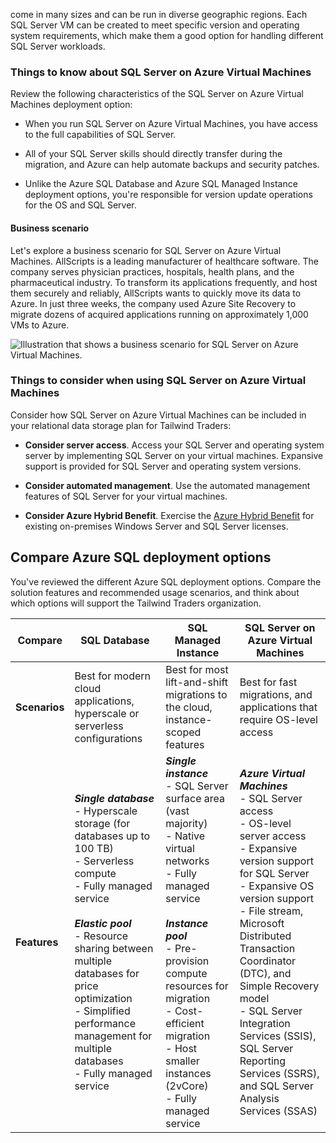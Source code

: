 
come in many sizes and can be run in diverse geographic regions. Each SQL Server VM can be created to meet specific version and operating system requirements, which make them a good option for handling different SQL Server workloads.

### Things to know about SQL Server on Azure Virtual Machines

Review the following characteristics of the SQL Server on Azure Virtual Machines deployment option:

- When you run SQL Server on Azure Virtual Machines, you have access to the full capabilities of SQL Server.
    
- All of your SQL Server skills should directly transfer during the migration, and Azure can help automate backups and security patches.
    
- Unlike the Azure SQL Database and Azure SQL Managed Instance deployment options, you're responsible for version update operations for the OS and SQL Server.
    

#### Business scenario

Let's explore a business scenario for SQL Server on Azure Virtual Machines. AllScripts is a leading manufacturer of healthcare software. The company serves physician practices, hospitals, health plans, and the pharmaceutical industry. To transform its applications frequently, and host them securely and reliably, AllScripts wants to quickly move its data to Azure. In just three weeks, the company used Azure Site Recovery to migrate dozens of acquired applications running on approximately 1,000 VMs to Azure.

![Illustration that shows a business scenario for SQL Server on Azure Virtual Machines.](https://learn.microsoft.com/en-us/training/wwl-azure/design-data-storage-solution-for-relational-data/media/sql-server.png)

### Things to consider when using SQL Server on Azure Virtual Machines

Consider how SQL Server on Azure Virtual Machines can be included in your relational data storage plan for Tailwind Traders:

- **Consider server access**. Access your SQL Server and operating system server by implementing SQL Server on your virtual machines. Expansive support is provided for SQL Server and operating system versions.
    
- **Consider automated management**. Use the automated management features of SQL Server for your virtual machines.
    
- **Consider Azure Hybrid Benefit**. Exercise the [Azure Hybrid Benefit](https://azure.microsoft.com/pricing/hybrid-benefit/faq/) for existing on-premises Windows Server and SQL Server licenses.
    

## Compare Azure SQL deployment options

You've reviewed the different Azure SQL deployment options. Compare the solution features and recommended usage scenarios, and think about which options will support the Tailwind Traders organization.

|Compare|SQL Database|SQL Managed Instance|SQL Server on Azure Virtual Machines|
|---|---|---|---|
|**Scenarios**|Best for modern cloud applications, hyperscale or serverless configurations|Best for most lift-and-shift migrations to the cloud, instance-scoped features|Best for fast migrations, and applications that require OS-level access|
|**Features**|_**Single database**_  <br>- Hyperscale storage (for databases up to 100 TB)  <br>- Serverless compute  <br>- Fully managed service  <br>  <br>_**Elastic pool**_  <br>- Resource sharing between multiple databases for price optimization  <br>- Simplified performance management for multiple databases  <br>- Fully managed service|_**Single instance**_  <br>- SQL Server surface area (vast majority)  <br>- Native virtual networks  <br>- Fully managed service  <br>  <br>_**Instance pool**_  <br>- Pre-provision compute resources for migration  <br>- Cost-efficient migration  <br>- Host smaller instances (2vCore)  <br>- Fully managed service|_**Azure Virtual Machines**_  <br>- SQL Server access  <br>- OS-level server access  <br>- Expansive version support for SQL Server  <br>- Expansive OS version support  <br>- File stream, Microsoft Distributed Transaction Coordinator (DTC), and Simple Recovery model  <br>- SQL Server Integration Services (SSIS), SQL Server Reporting Services (SSRS), and SQL Server Analysis Services (SSAS)|
